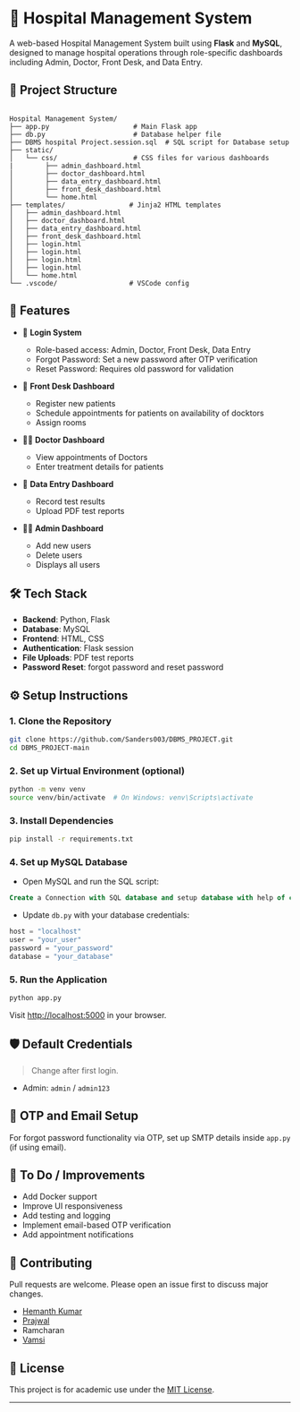 
# 🏥 Hospital Management System

A web-based Hospital Management System built using **Flask** and **MySQL**, designed to manage hospital operations through role-specific dashboards including Admin, Doctor, Front Desk, and Data Entry.

## 📂 Project Structure

```

Hospital Management System/
├── app.py                     # Main Flask app
├── db.py                      # Database helper file
├── DBMS hospital Project.session.sql  # SQL script for Database setup
├── static/
│   └── css/                   # CSS files for various dashboards
|        ├── admin_dashboard.html
│        ├── doctor_dashboard.html
│        ├── data_entry_dashboard.html
│        ├── front_desk_dashboard.html
│        └── home.html
├── templates/                # Jinja2 HTML templates
│   ├── admin_dashboard.html
│   ├── doctor_dashboard.html
│   ├── data_entry_dashboard.html
│   ├── front_desk_dashboard.html
│   ├── login.html
│   ├── login.html
│   ├── login.html
│   ├── login.html
│   └── home.html
└── .vscode/                  # VSCode config

````

## 🚀 Features

- 🔐 **Login System**
  - Role-based access: Admin, Doctor, Front Desk, Data Entry
  - Forgot Password: Set a new password after OTP verification
  - Reset Password: Requires old password for validation

- 🧾 **Front Desk Dashboard**
  - Register new patients
  - Schedule appointments for patients on availability of docktors
  - Assign rooms

- 👨‍⚕️ **Doctor Dashboard**
  - View appointments of Doctors
  - Enter treatment details for patients

- 🧪 **Data Entry Dashboard**
  - Record test results
  - Upload PDF test reports

- 🧑‍💼 **Admin Dashboard**
  - Add new users
  - Delete users
  - Displays all users

## 🛠️ Tech Stack

- **Backend**: Python, Flask
- **Database**: MySQL
- **Frontend**: HTML, CSS
- **Authentication**: Flask session
- **File Uploads**: PDF test reports
- **Password Reset**: forgot password and reset password 

## ⚙️ Setup Instructions

### 1. Clone the Repository

```bash
git clone https://github.com/Sanders003/DBMS_PROJECT.git
cd DBMS_PROJECT-main
````

### 2. Set up Virtual Environment (optional)

```bash
python -m venv venv
source venv/bin/activate  # On Windows: venv\Scripts\activate
```

### 3. Install Dependencies

```bash
pip install -r requirements.txt
```

### 4. Set up MySQL Database

* Open MySQL and run the SQL script:

```sql
Create a Connection with SQL database and setup database with help of contents of DBMS hospital Project.session.sql
```

* Update `db.py` with your database credentials:

```python
host = "localhost"
user = "your_user"
password = "your_password"
database = "your_database"
```

### 5. Run the Application

```bash
python app.py
```

Visit [http://localhost:5000](http://localhost:5000) in your browser.

## 🛡️ Default Credentials

> Change after first login.

* Admin: `admin` / `admin123`

## 📧 OTP and Email Setup

For forgot password functionality via OTP, set up SMTP details inside `app.py` (if using email).

## 📌 To Do / Improvements

* Add Docker support
* Improve UI responsiveness
* Add testing and logging
* Implement email-based OTP verification
* Add appointment notifications

## 🤝 Contributing

Pull requests are welcome. Please open an issue first to discuss major changes.
- [Hemanth Kumar](https://github.com/Sanders003)
- [Prajwal](https://github.com/Megakyper)
- Ramcharan
- [Vamsi](https://github.com/Raju-Manthena)

## 📄 License

This project is for academic use under the [MIT License](LICENSE).

---


